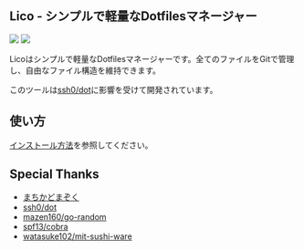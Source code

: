 ## Lico - シンプルで軽量なDotfilesマネージャー

![](https://img.shields.io/tokei/lines/github/Hayao0819/lico?style=flat-square)
![](https://img.shields.io/github/license/Hayao0819/lico?style=flat-square)


Licoはシンプルで軽量なDotfilesマネージャーです。全てのファイルをGitで管理し、自由なファイル構造を維持できます。

このツールは[ssh0/dot](https://github.com/ssh0/dot)に影響を受けて開発されています。

## 使い方

[インストール方法](./docs/install.md)を参照してください。

## Special Thanks

- [まちかどまぞく](https://www.tbs.co.jp/anime/machikado/)
- [ssh0/dot](https://github.com/ssh0/dot)
- [mazen160/go-random](https://github.com/mazen160/go-random)
- [spf13/cobra](https://github.com/spf13/cobra)
- [watasuke102/mit-sushi-ware](https://github.com/watasuke102/mit-sushi-ware)
